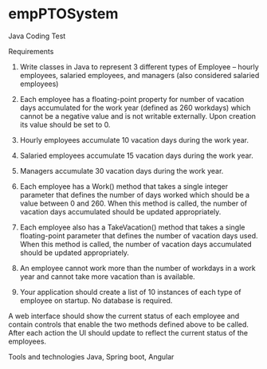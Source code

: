 # empPTOSystem

Java Coding Test

Requirements
1. Write classes in Java to represent 3 different types of Employee – hourly employees, salaried
employees, and managers (also considered salaried employees)
2. Each employee has a floating-point property for number of vacation days accumulated for the work year
(defined as 260 workdays) which cannot be a negative value and is not writable externally. Upon
creation its value should be set to 0.
3. Hourly employees accumulate 10 vacation days during the work year.
4. Salaried employees accumulate 15 vacation days during the work year.
5. Managers accumulate 30 vacation days during the work year.


6. Each employee has a Work() method that takes a single integer parameter that defines the number of
days worked which should be a value between 0 and 260. When this method is called, the number of
vacation days accumulated should be updated appropriately.
7. Each employee also has a TakeVacation() method that takes a single floating-point parameter that
defines the number of vacation days used. When this method is called, the number of vacation days
accumulated should be updated appropriately.
8. An employee cannot work more than the number of workdays in a work year and cannot take more
vacation than is available.
9. Your application should create a list of 10 instances of each type of employee on startup. No database is
required.

A web interface should show the current status of each employee and contain controls that enable the
two methods defined above to be called. After each action the UI should update to reflect the current
status of the employees.


Tools and technologies
Java, Spring boot, Angular

